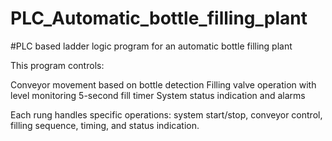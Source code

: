# PLC_Automatic_bottle_filling_plant
#PLC based ladder logic program for an automatic bottle filling plant

This program controls:

Conveyor movement based on bottle detection
Filling valve operation with level monitoring
5-second fill timer
System status indication and alarms

Each rung handles specific operations: system start/stop, conveyor control, filling sequence, timing, and status indication.
